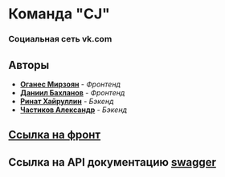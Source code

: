 # Команда "CJ"
### Социальная сеть vk.com

## Авторы
- [**Оганес Мирзоян**](https://github.com/senago) - *Фронтенд*
- [**Даниил Бахланов**](https://github.com/Similization) - *Фронтенд*
- [**Ринат Хайруллин**](https://github.com/rinatkh) - *Бэкенд*
- [**Частиков Александр**](https://github.com/papazloynt) - *Бэкенд*

## [Cсылка на фронт](https://github.com/frontend-park-mail-ru/2022_1_CJ/tree/master)

## Ссылка на API документацию [swagger](https://github.com/go-park-mail-ru/2022_1_CJ/blob/example/api/swagger.yaml)

